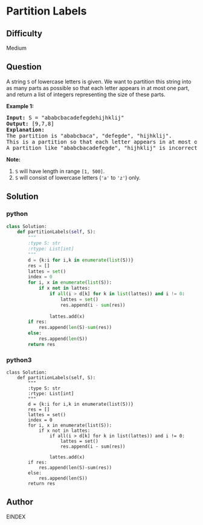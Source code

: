 # Partition Labels

## Difficulty
Medium

## Question
<p>
A string <code>S</code> of lowercase letters is given.  We want to partition this string into as many parts as possible so that each letter appears in at most one part, and return a list of integers representing the size of these parts.
</p><p>

<p><b>Example 1:</b><br />
<pre>
<b>Input:</b> S = "ababcbacadefegdehijhklij"
<b>Output:</b> [9,7,8]
<b>Explanation:</b>
The partition is "ababcbaca", "defegde", "hijhklij".
This is a partition so that each letter appears in at most one part.
A partition like "ababcbacadefegde", "hijhklij" is incorrect, because it splits S into less parts.
</pre>
</p>

<p><b>Note:</b><br><ol>
<li><code>S</code> will have length in range <code>[1, 500]</code>.</li>
<li><code>S</code> will consist of lowercase letters (<code>'a'</code> to <code>'z'</code>) only.</li>
</ol></p>

## Solution
### python
```python
class Solution:
    def partitionLabels(self, S):
        """
        :type S: str
        :rtype: List[int]
        """
        d = {k:i for i,k in enumerate(list(S))}
        res = []
        lattes = set()
        index = 0
        for i, x in enumerate(list(S)):
            if x not in lattes:
                if all(i > d[k] for k in list(lattes)) and i != 0:
                    lattes = set()
                    res.append(i - sum(res))
                    
                lattes.add(x)
        if res:
            res.append(len(S)-sum(res))
        else:
            res.append(len(S))
        return res

```
### python3
```python3
class Solution:
    def partitionLabels(self, S):
        """
        :type S: str
        :rtype: List[int]
        """
        d = {k:i for i,k in enumerate(list(S))}
        res = []
        lattes = set()
        index = 0
        for i, x in enumerate(list(S)):
            if x not in lattes:
                if all(i > d[k] for k in list(lattes)) and i != 0:
                    lattes = set()
                    res.append(i - sum(res))
                    
                lattes.add(x)
        if res:
            res.append(len(S)-sum(res))
        else:
            res.append(len(S))
        return res
```

## Author
EINDEX